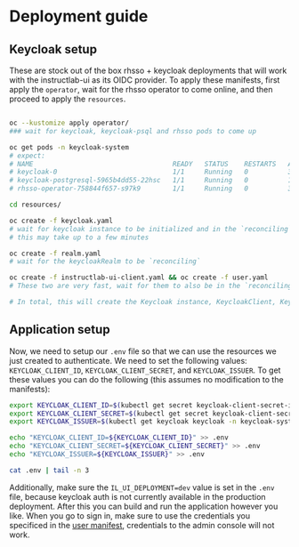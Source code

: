 # Deployment guide

## Keycloak setup

These are stock out of the box rhsso + keycloak deployments that will work with the instructlab-ui as its OIDC provider.
To apply these manifests, first apply the `operator`, wait for the rhsso operator to come online, and then proceed to
apply the `resources`.

```bash

oc --kustomize apply operator/
### wait for keycloak, keycloak-psql and rhsso pods to come up

oc get pods -n keycloak-system
# expect:
# NAME                                   READY   STATUS    RESTARTS   AGE
# keycloak-0                             1/1     Running   0          32h
# keycloak-postgresql-5965b4dd55-22hsc   1/1     Running   0          11d
# rhsso-operator-758844f657-s97k9        1/1     Running   0          32h

cd resources/

oc create -f keycloak.yaml
# wait for keycloak instance to be initialized and in the `reconciling` stage with status `ready`,
# this may take up to a few minutes

oc create -f realm.yaml
# wait for the keycloakRealm to be `reconciling`

oc create -f instructlab-ui-client.yaml && oc create -f user.yaml
# These two are very fast, wait for them to also be in the `reconciling` stage

# In total, this will create the Keycloak instance, KeycloakClient, KeycloakRealm, and a dummy user
```

## Application setup

Now, we need to setup our `.env` file so that we can use the resources we just created to authenticate.
We need to set the following values: `KEYCLOAK_CLIENT_ID`, `KEYCLOAK_CLIENT_SECRET`, and `KEYCLOAK_ISSUER`.
To get these values you can do the following (this assumes no modification to the manifests):

```bash
export KEYCLOAK_CLIENT_ID=$(kubectl get secret keycloak-client-secret-instructlab-ui -n keycloak-system -o yaml | yq .data.CLIENT_ID | base64 -d)
export KEYCLOAK_CLIENT_SECRET=$(kubectl get secret keycloak-client-secret-instructlab-ui -n keycloak-system -o yaml | yq .data.CLIENT_SECRET | base64 -d)
export KEYCLOAK_ISSUER=$(kubectl get keycloak keycloak -n keycloak-system -o jsonpath='{.status.externalURL}')/auth/realms/instructlab-ui

echo "KEYCLOAK_CLIENT_ID=${KEYCLOAK_CLIENT_ID}" >> .env
echo "KEYCLOAK_CLIENT_SECRET=${KEYCLOAK_CLIENT_SECRET}" >> .env
echo "KEYCLOAK_ISSUER=${KEYCLOAK_ISSUER}" >> .env

cat .env | tail -n 3
```

Additionally, make sure the `IL_UI_DEPLOYMENT=dev` value is set in the `.env` file, because keycloak auth is not currently available
in the production deployment. After this you can build and run the application however you like. When you go to sign in, make sure
to use the credentials you specificed in the [user manifest](/resources/user.yaml), credentials to the admin console will not work.
